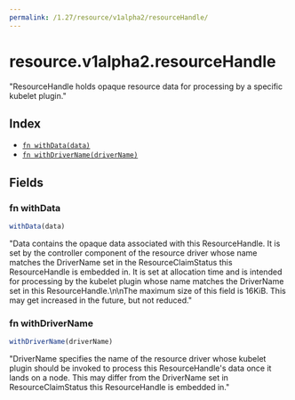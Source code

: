 ```yaml
---
permalink: /1.27/resource/v1alpha2/resourceHandle/
---
```


# resource.v1alpha2.resourceHandle

"ResourceHandle holds opaque resource data for processing by a specific kubelet plugin."

## Index

* [`fn withData(data)`](#fn-withdata)
* [`fn withDriverName(driverName)`](#fn-withdrivername)

## Fields

### fn withData

```ts
withData(data)
```

"Data contains the opaque data associated with this ResourceHandle. It is set by the controller component of the resource driver whose name matches the DriverName set in the ResourceClaimStatus this ResourceHandle is embedded in. It is set at allocation time and is intended for processing by the kubelet plugin whose name matches the DriverName set in this ResourceHandle.\n\nThe maximum size of this field is 16KiB. This may get increased in the future, but not reduced."

### fn withDriverName

```ts
withDriverName(driverName)
```

"DriverName specifies the name of the resource driver whose kubelet plugin should be invoked to process this ResourceHandle's data once it lands on a node. This may differ from the DriverName set in ResourceClaimStatus this ResourceHandle is embedded in."